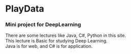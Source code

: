 # PlayData
### Mini project for DeepLearning  
  
There are some lectures like Java, C#, Python in this site.  
This lecture is Basic for studying Deep Learning.  
Java is for web, and C# is for application.  
 
